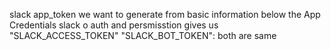 slack app_token we want to generate from basic information below the App Credentials
slack o auth and persmisstion gives us  "SLACK_ACCESS_TOKEN"  "SLACK_BOT_TOKEN": both are same
